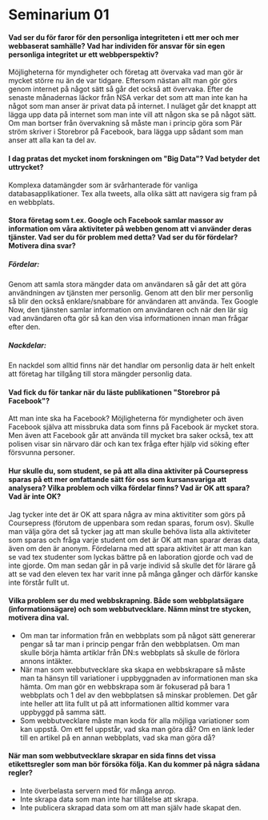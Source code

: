 Seminarium 01
=============

#### Vad ser du för faror för den personliga integriteten i ett mer och mer webbaserat samhälle? Vad har individen för ansvar för sin egen personliga integritet ur ett webbperspektiv?

Möjligheterna för myndigheter och företag att övervaka vad man gör är mycket större nu än de var tidgare. Eftersom nästan allt man gör görs genom internet på något sätt så går det också att övervaka.
Efter de senaste månadernas läckor från NSA verkar det som att man inte kan ha något som man anser är privat data på internet. I nuläget går det knappt att lägga upp data på internet som man inte vill att någon ska se på något sätt. Om man bortser från övervakning så måste man i princip göra som Pär ström skriver i Storebror på Facebook, bara lägga upp sådant som man anser att alla kan ta del av.

#### I dag pratas det mycket inom forskningen om "Big Data"? Vad betyder det uttrycket?

Komplexa datamängder som är svårhanterade för vanliga databasapplikationer. Tex alla tweets, alla olika sätt att navigera sig fram på en webbplats.

#### Stora företag som t.ex. Google och Facebook samlar massor av information om våra aktiviteter på webben genom att vi använder deras tjänster. Vad ser du för problem med detta? Vad ser du för fördelar? Motivera dina svar?

##### Fördelar:
Genom att samla stora mängder data om användaren så går det att göra användningen av tjänsten mer personlig. Genom att den blir mer personlig så blir den också enklare/snabbare för användaren att använda. Tex Google Now, den tjänsten samlar information om användaren och när den lär sig vad användaren ofta gör så kan den visa informationen innan man frågar efter den.

##### Nackdelar:
En nackdel som alltid finns när det handlar om personlig data är helt enkelt att företag har tillgång till stora mängder personlig data. 

#### Vad fick du för tankar när du läste publikationen "Storebror på Facebook"?

Att man inte ska ha Facebook? Möjligheterna för myndigheter och även Facebook själva att missbruka data som finns på Facebook är mycket stora. Men även att Facebook går att använda till mycket bra saker också, tex att polisen visar sin närvaro där och kan tex fråga efter hjälp vid söking efter försvunna personer.

#### Hur skulle du, som student, se på att alla dina aktiviter på Coursepress sparas på ett mer omfattande sätt för oss som kursansvariga att analysera? Vilka problem och vilka fördelar finns? Vad är OK att spara? Vad är inte OK?

Jag tycker inte det är OK att spara några av mina aktivititer som görs på Coursepress (förutom de uppenbara som redan sparas, forum osv). Skulle man välja göra det så tycker jag att man skulle behöva lista alla aktiviteter som sparas och fråga varje student om det är OK att man sparar deras data, även om den är anonym. 
Fördelarna med att spara aktivitet är att man kan se vad tex studenter som lyckas bättre på en laboration gjorde och vad de inte gjorde. Om man sedan går in på varje individ så skulle det för lärare gå att se vad den eleven tex har varit inne på många gånger och därför kanske inte förstår fullt ut. 

#### Vilka problem ser du med webbskrapning. Både som webbplatsägare (informationsägare) och som webbutvecklare. Nämn minst tre stycken, motivera dina val.

* Om man tar information från en webbplats som på något sätt genererar pengar så tar man i princip pengar från den webbplatsen. Om man skulle börja hämta artiklar från DN:s webbplats så skulle de förlora annons intäkter. 
* När man som webbutvecklare ska skapa en webbskrapare så måste man ta hänsyn till variationer i uppbyggnaden av informationen man ska hämta. Om man gör en webbskrapa som är fokuserad på bara 1 webbplats och 1 del av den webbplatsen så minskar problemen. Det går inte heller att lita fullt ut på att informationen alltid kommer vara uppbyggd på samma sätt.
* Som webbutvecklare måste man koda för alla möjliga variationer som kan uppstå. Om ett fel uppstår, vad ska man göra då? Om en länk leder till en artikel på en annan webbplats, vad ska man göra då?

#### När man som webbutvecklare skrapar en sida finns det vissa etikettsregler som man bör försöka följa. Kan du kommer på några sådana regler?

* Inte överbelasta servern med för många anrop.
* Inte skrapa data som man inte har tillåtelse att skrapa.
* Inte publicera skrapad data som om att man själv hade skapat den.